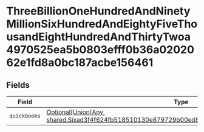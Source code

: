 # ThreeBillionOneHundredAndNinetyMillionSixHundredAndEightyFiveThousandEightHundredAndThirtyTwoa4970525ea5b0803efff0b36a0202062e1fd8a0bc187acbe156461


## Fields

| Field                                                                                                                                                                                                                                                                                       | Type                                                                                                                                                                                                                                                                                        | Required                                                                                                                                                                                                                                                                                    | Description                                                                                                                                                                                                                                                                                 |
| ------------------------------------------------------------------------------------------------------------------------------------------------------------------------------------------------------------------------------------------------------------------------------------------- | ------------------------------------------------------------------------------------------------------------------------------------------------------------------------------------------------------------------------------------------------------------------------------------------- | ------------------------------------------------------------------------------------------------------------------------------------------------------------------------------------------------------------------------------------------------------------------------------------------- | ------------------------------------------------------------------------------------------------------------------------------------------------------------------------------------------------------------------------------------------------------------------------------------------- |
| `quickbooks`                                                                                                                                                                                                                                                                                | [Optional[Union[Any, shared.Sixad3f4f624fb518510130e879729b00ed8c237d1cebc5477abf34ac340a6424d]]](undefined/models/shared/threebilliononehundredandninetymillionsixhundredandeightyfivethousandeighthundredandthirtytwoa4970525ea5b0803efff0b36a0202062e1fd8a0bc187acbe156461quickbooks.md) | :heavy_minus_sign:                                                                                                                                                                                                                                                                          | N/A                                                                                                                                                                                                                                                                                         |
